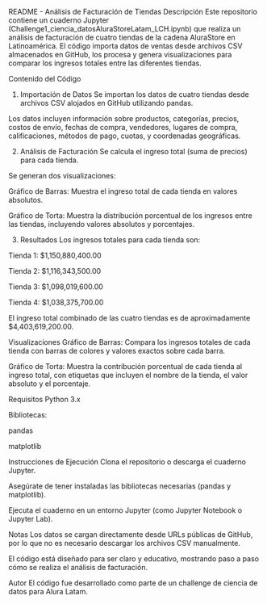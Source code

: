 README - Análisis de Facturación de Tiendas
Descripción
Este repositorio contiene un cuaderno Jupyter (Challenge1_ciencia_datosAluraStoreLatam_LCH.ipynb) que realiza un análisis de facturación de cuatro tiendas de la cadena AluraStore en Latinoamérica. El código importa datos de ventas desde archivos CSV almacenados en GitHub, los procesa y genera visualizaciones para comparar los ingresos totales entre las diferentes tiendas.

Contenido del Código
1. Importación de Datos
Se importan los datos de cuatro tiendas desde archivos CSV alojados en GitHub utilizando pandas.

Los datos incluyen información sobre productos, categorías, precios, costos de envío, fechas de compra, vendedores, lugares de compra, calificaciones, métodos de pago, cuotas, y coordenadas geográficas.

2. Análisis de Facturación
Se calcula el ingreso total (suma de precios) para cada tienda.

Se generan dos visualizaciones:

Gráfico de Barras: Muestra el ingreso total de cada tienda en valores absolutos.

Gráfico de Torta: Muestra la distribución porcentual de los ingresos entre las tiendas, incluyendo valores absolutos y porcentajes.

3. Resultados
Los ingresos totales para cada tienda son:

Tienda 1: $1,150,880,400.00

Tienda 2: $1,116,343,500.00

Tienda 3: $1,098,019,600.00

Tienda 4: $1,038,375,700.00

El ingreso total combinado de las cuatro tiendas es de aproximadamente $4,403,619,200.00.

Visualizaciones
Gráfico de Barras: Compara los ingresos totales de cada tienda con barras de colores y valores exactos sobre cada barra.

Gráfico de Torta: Muestra la contribución porcentual de cada tienda al ingreso total, con etiquetas que incluyen el nombre de la tienda, el valor absoluto y el porcentaje.

Requisitos
Python 3.x

Bibliotecas:

pandas

matplotlib

Instrucciones de Ejecución
Clona el repositorio o descarga el cuaderno Jupyter.

Asegúrate de tener instaladas las bibliotecas necesarias (pandas y matplotlib).

Ejecuta el cuaderno en un entorno Jupyter (como Jupyter Notebook o Jupyter Lab).

Notas
Los datos se cargan directamente desde URLs públicas de GitHub, por lo que no es necesario descargar los archivos CSV manualmente.

El código está diseñado para ser claro y educativo, mostrando paso a paso cómo se realiza el análisis de facturación.

Autor
El código fue desarrollado como parte de un challenge de ciencia de datos para Alura Latam.

